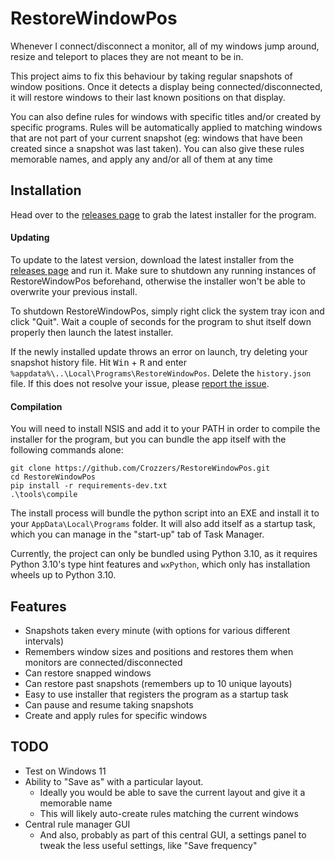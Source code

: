 # RestoreWindowPos

Whenever I connect/disconnect a monitor, all of my windows jump around, resize and teleport to places they are not meant to be in.

This project aims to fix this behaviour by taking regular snapshots of window positions. Once it detects a display being connected/disconnected, it will restore windows to their last known positions on that display.

You can also define rules for windows with specific titles and/or created by specific programs. Rules will be automatically applied to matching windows that are not part of your current snapshot (eg: windows that have been created since a snapshot was last taken).
You can also give these rules memorable names, and apply any and/or all of them at any time

## Installation

Head over to the [releases page](https://github.com/Crozzers/RestoreWindowPos/releases) to grab the latest installer
for the program.

#### Updating

To update to the latest version, download the latest installer from the [releases page](https://github.com/Crozzers/RestoreWindowPos/releases) and run it. Make sure to shutdown any running instances of RestoreWindowPos beforehand, otherwise the installer won't be able to overwrite your previous install.

To shutdown RestoreWindowPos, simply right click the system tray icon and click "Quit". Wait a couple of seconds for the program to shut itself down properly then launch the latest installer.

If the newly installed update throws an error on launch, try deleting your snapshot history file.
Hit <kbd>Win</kbd> + <kbd>R</kbd> and enter `%appdata%\..\Local\Programs\RestoreWindowPos`. Delete the `history.json` file.
If this does not resolve your issue, please [report the issue](https://github.com/Crozzers/RestoreWindowPos/issues).

#### Compilation

You will need to install NSIS and add it to your PATH in order to compile the installer for the program, but you can bundle the app
itself with the following commands alone:

```
git clone https://github.com/Crozzers/RestoreWindowPos.git
cd RestoreWindowPos
pip install -r requirements-dev.txt
.\tools\compile
```

The install process will bundle the python script into an EXE and install it to your `AppData\Local\Programs` folder.
It will also add itself as a startup task, which you can manage in the "start-up" tab of Task Manager.

Currently, the project can only be bundled using Python 3.10, as it requires Python 3.10's type hint features and `wxPython`, which only has installation wheels up to Python 3.10.

## Features

* Snapshots taken every minute (with options for various different intervals)
* Remembers window sizes and positions and restores them when monitors are connected/disconnected
* Can restore snapped windows
* Can restore past snapshots (remembers up to 10 unique layouts)
* Easy to use installer that registers the program as a startup task
* Can pause and resume taking snapshots
* Create and apply rules for specific windows

## TODO

* Test on Windows 11
* Ability to "Save as" with a particular layout.
    * Ideally you would be able to save the current layout and give it a memorable name
    * This will likely auto-create rules matching the current windows
* Central rule manager GUI
    * And also, probably as part of this central GUI, a settings panel to tweak the less useful settings, like "Save frequency"